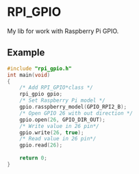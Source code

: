 
RPI_GPIO
=============================
My lib for work with Raspberry Pi GPIO.

Example
-----------------------------

``` c++
#include "rpi_gpio.h"
int main(void)
{
    /* Add RPI_GPIO*class */
    rpi_gpio gpio;
    /* Set Raspberry Pi model */
    gpio.rasspberry_model(GPIO_RPI2_B);
    /* Open GPIO 26 with out direction */
    gpio.open(26, GPIO_DIR_OUT);
    /* Write value in 26 pin*/
    gpio.write(26, true);
    /* Read value in 26 pin*/
    gpio.read(26);
    
    return 0;
}
```
